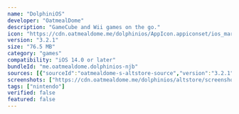 ```yaml
---
name: "DolphiniOS"
developer: "OatmealDome"
description: "GameCube and Wii games on the go."
icon: "https://cdn.oatmealdome.me/dolphinios/AppIcon.appiconset/ios_marketing1024x1024.png"
version: "3.2.1"
size: "76.5 MB"
category: "games"
compatibility: "iOS 14.0 or later"
bundleId: "me.oatmealdome.dolphinios-njb"
sources: [{"sourceId":"oatmealdome-s-altstore-source","version":"3.2.1","downloadUrl":"https://github.com/OatmealDome/dolphin/releases/download/3.2.1/DolphiniOS-NJB-3.2.1-213.ipa","lastUpdated":"2022-09-11T22:00:00.000Z","size":"76.5 MB","isOfficial":true}]
screenshots: ["https://cdn.oatmealdome.me/dolphinios/altstore/screenshots/screenshot_6s_1.PNG","https://cdn.oatmealdome.me/dolphinios/altstore/screenshots/screenshot_6s_2.PNG","https://cdn.oatmealdome.me/dolphinios/altstore/screenshots/screenshot_6s_3_reup.PNG","https://cdn.oatmealdome.me/dolphinios/altstore/screenshots/screenshot_6s_4_edit.png"]
tags: ["nintendo"]
verified: false
featured: false
---
```


